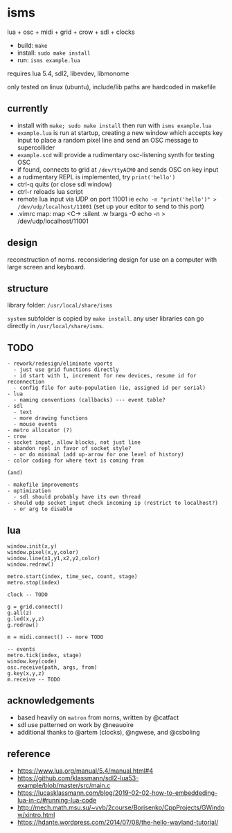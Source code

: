 # isms

lua + osc + midi + grid + crow + sdl + clocks

- build: `make`
- install: `sudo make install`
- run: `isms example.lua`

requires lua 5.4, sdl2, libevdev, libmonome

only tested on linux (ubuntu), include/lib paths are hardcoded in makefile


## currently

- install with `make; sudo make install` then run with `isms example.lua` 
- `example.lua` is run at startup, creating a new window which accepts key input to place a random pixel line and send an OSC message to supercollider
- `example.scd` will provide a rudimentary osc-listening synth for testing OSC
- if found, connects to grid at `/dev/ttyACM0` and sends OSC on key input
- a rudimentary REPL is implemented, try `print('hello')`
- ctrl-q quits (or close sdl window)
- ctrl-r reloads lua script
- remote lua input via UDP on port 11001 ie `echo -n "print('hello')" > /dev/udp/localhost/11001` (set up your editor to send to this port)
- .vimrc map:
  map <C-\> :silent .w !xargs -0 echo -n > /dev/udp/localhost/11001<CR>


## design

reconstruction of norns. reconsidering design for use on a computer with large screen and keyboard.


## structure

library folder: `/usr/local/share/isms`

`system` subfolder is copied by `make install`. any user libraries can go directly in `/usr/local/share/isms`.


## TODO
```
- rework/redesign/eliminate vports
  - just use grid functions directly
  - id start with 1, increment for new devices, resume id for reconnection
  - config file for auto-population (ie, assigned id per serial)
- lua
  - naming conventions (callbacks) --- event table?
- sdl
  - text
  - more drawing functions
  - mouse events
- metro allocator (?)
- crow
- socket input, allow blocks, not just line
- abandon repl in favor of socket style?
  - or do minimal (add up-arrow for one level of history)
- color coding for where text is coming from

(and)

- makefile improvements
- optimization
  - sdl should probably have its own thread
- should udp socket input check incoming ip (restrict to localhost?)
  - or arg to disable
```


## lua

```
window.init(x,y)
window.pixel(x,y,color)
window.line(x1,y1,x2,y2,color)
window.redraw()

metro.start(index, time_sec, count, stage)
metro.stop(index)

clock -- TODO

g = grid.connect()
g.all(z)
g.led(x,y,z)
g.redraw()

m = midi.connect() -- more TODO

-- events
metro.tick(index, stage)
window.key(code)
osc.receive(path, args, from)
g.key(x,y,z)
m.receive -- TODO
```


## acknowledgements

- based heavily on `matron` from norns, written by @catfact
- sdl use patterned on work by @neauoire
- additional thanks to @artem (clocks), @ngwese, and @csboling


## reference

- https://www.lua.org/manual/5.4/manual.html#4
- https://github.com/klassmann/sdl2-lua53-example/blob/master/src/main.c
- https://lucasklassmann.com/blog/2019-02-02-how-to-embeddeding-lua-in-c/#running-lua-code
- http://mech.math.msu.su/~vvb/2course/Borisenko/CppProjects/GWindow/xintro.html
- https://hdante.wordpress.com/2014/07/08/the-hello-wayland-tutorial/
